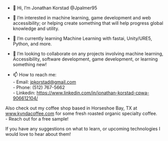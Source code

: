 - 👋 Hi, I’m Jonathan Korstad @Jpalmer95

- 👀 I’m interested in machine learning, game development and web accessibility; or helping create something that will help progress global knowledge and utility.

- 🌱 I’m currently learning Machine Learning with fastai, Unity/URE5, Python,  and more.

- 💞️ I’m looking to collaborate on any projects involving machine learning, Accessibility, software development, game development, or learning something new!

- 📫 How to reach me:
        <br>- Email: jpkorstad@gmail.com
        <br>- Phone: (512) 767-5662
        <br>- Linkedin: https://www.linkedin.com/in/jonathan-korstad-cpwa-906612104/

Also check out my coffee shop based in Horseshoe Bay, TX at www.kyndacoffee.com for some fresh roasted organic specialty coffee.
        <br>- Reach out for a free sample!


If you have any suggestions on what to learn, or upcoming technologies I would love to hear about them!
